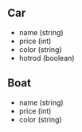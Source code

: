 ## Car
* name (string)
* price (int)
* color (string)
* hotrod (boolean)

## Boat
* name (string)
* price (int)
* color (string)
